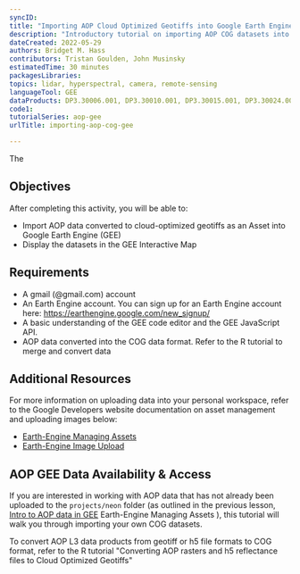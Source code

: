 ```yaml
---
syncID: 
title: "Importing AOP Cloud Optimized Geotiffs into Google Earth Engine"
description: "Introductory tutorial on importing AOP COG datasets into GEE."
dateCreated: 2022-05-29
authors: Bridget M. Hass
contributors: Tristan Goulden, John Musinsky
estimatedTime: 30 minutes
packagesLibraries: 
topics: lidar, hyperspectral, camera, remote-sensing
languageTool: GEE
dataProducts: DP3.30006.001, DP3.30010.001, DP3.30015.001, DP3.30024.001, DP3.30025.001
code1: 
tutorialSeries: aop-gee
urlTitle: importing-aop-cog-gee

---
```


The 

<div id="ds-objectives" markdown="1">

## Objectives
After completing this activity, you will be able to:
 * Import AOP data converted to cloud-optimized geotiffs as an Asset into Google Earth Engine (GEE)
 * Display the datasets in the GEE Interactive Map

## Requirements
 * A gmail (@gmail.com) account
 * An Earth Engine account. You can sign up for an Earth Engine account here: https://earthengine.google.com/new_signup/
 * A basic understanding of the GEE code editor and the GEE JavaScript API.
 * AOP data converted into the COG data format. Refer to the R tutorial to merge and convert data

## Additional Resources
For more information on uploading data into your personal workspace, refer to the Google Developers website documentation on asset management and uploading images below:
 * <a href="https://developers.google.com/earth-engine/guides/asset_manager" target="_blank"> Earth-Engine Managing Assets </a>
 * <a href="https://developers.google.com/earth-engine/guides/image_upload" target="_blank"> Earth-Engine Image Upload </a>

</div>

## AOP GEE Data Availability & Access

If you are interested in working with AOP data that has not already been uploaded to the `projects/neon` folder (as outlined in the previous lesson, <a href="https://www.neonscience.org/resources/learning-hub/tutorials/intro-aop-gee-tutorial" target="_blank">Intro to AOP data in GEE</a> Earth-Engine Managing Assets </a>), this tutorial will walk you through importing your own COG datasets. 

To convert AOP L3 data products from geotiff or h5 file formats to COG format, refer to the R tutorial "Converting AOP rasters and h5 reflectance files to Cloud Optimized Geotiffs"
